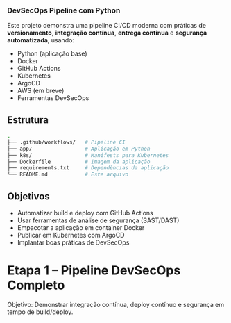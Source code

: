 ### DevSecOps Pipeline com Python 

Este projeto demonstra uma pipeline CI/CD moderna com práticas de **versionamento**, **integração contínua**, **entrega contínua** e **segurança automatizada**, usando:

- Python (aplicação base)
- Docker
- GitHub Actions
- Kubernetes
- ArgoCD
- AWS (em breve)
- Ferramentas DevSecOps

## Estrutura

```bash
.
├── .github/workflows/   # Pipeline CI
├── app/                 # Aplicação em Python
├── k8s/                 # Manifests para Kubernetes
├── Dockerfile           # Imagem da aplicação
├── requirements.txt     # Dependências da aplicação
└── README.md            # Este arquivo
```
## Objetivos

* Automatizar build e deploy com GitHub Actions
* Usar ferramentas de análise de segurança (SAST/DAST)
* Empacotar a aplicação em container Docker
* Publicar em Kubernetes com ArgoCD
* Implantar boas práticas de DevSecOps

# Etapa 1 – Pipeline DevSecOps Completo
Objetivo: Demonstrar integração contínua, deploy contínuo e segurança em tempo de build/deploy.
